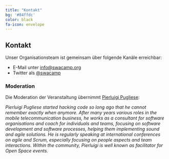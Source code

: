 ```yaml
---
title: "Kontakt"
bg: '#84ffdc'
color: black
fa-icon: envelope
---
```


## Kontakt

Unser Organisationsteam ist gemeinsam über folgende Kanäle erreichbar:

* E-Mail unter <info@swacamp.org>
* Twitter als [@swacamp](https://twitter.com/swacamp)

### Moderation

Die Moderation der Veranstaltung übernimmt [Pierluigi Pugliese](http://connexxo.com/ueber-uns/pierluigi-pugliese-geschaeftsfuehrer/?lang=de):

*Pierluigi Pugliese started hacking code so long ago that he cannot remember exactly when anymore.
After many years various roles in the mobile telecommunication business,
he works as a consultant for software organisations and coach for individuals and teams,
focusing on software development and software processes, helping them implementing sound
and agile solutions. He is regularly speaking at international conferences on agile and Scrum,
especially focusing on people aspects and team interactions. Within the community,
Pierluigi is well known as facilitator for Open Space events.*

